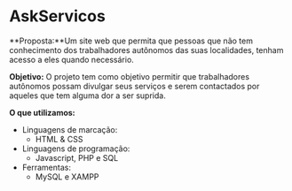 # AskServicos

**Proposta:**Um site web que permita que pessoas que não tem conhecimento dos trabalhadores autônomos das suas localidades, tenham acesso a eles quando necessário.


**Objetivo:** O projeto tem como objetivo permitir que trabalhadores autônomos possam divulgar seus serviços e serem contactados por aqueles que tem alguma dor a ser suprida.


**O que utilizamos:**
  - Linguagens de marcação:
    - HTML & CSS
  - Linguagens de programação:
    - Javascript, PHP e SQL
  - Ferramentas:
    - MySQL e XAMPP 
